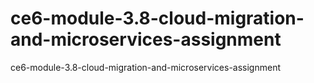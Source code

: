 # ce6-module-3.8-cloud-migration-and-microservices-assignment
ce6-module-3.8-cloud-migration-and-microservices-assignment
